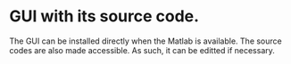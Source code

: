 # GUI with its source code. 
The GUI can be installed directly when the Matlab is available. The source codes are also made accessible. As such, it can be editted if necessary.